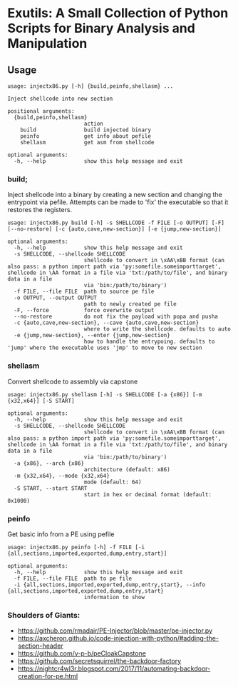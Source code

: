 # Exutils: A Small Collection of Python Scripts for Binary Analysis and Manipulation

## Usage

```
usage: injectx86.py [-h] {build,peinfo,shellasm} ...

Inject shellcode into new section

positional arguments:
  {build,peinfo,shellasm}
                        action
    build               build injected binary
    peinfo              get info about pefile
    shellasm            get asm from shellcode

optional arguments:
  -h, --help            show this help message and exit
```

### build;

Inject shellcode into a binary by creating a new section and changing the entrypoint via pefile. Attempts can be made to 'fix' the executable so that it restores the registers.

```
usage: injectx86.py build [-h] -s SHELLCODE -f FILE [-o OUTPUT] [-F] [--no-restore] [-c {auto,cave,new-section}] [-e {jump,new-section}]

optional arguments:
  -h, --help            show this help message and exit
  -s SHELLCODE, --shellcode SHELLCODE
                        shellcode to convert in \xAA\xBB format (can also pass: a python import path via 'py:somefile.someimporttarget', shellcode in \AA format in a file via 'txt:/path/to/file', and binary data in a file
                        via 'bin:/path/to/binary')
  -f FILE, --file FILE  path to source pe file
  -o OUTPUT, --output OUTPUT
                        path to newly created pe file
  -F, --force           force overwrite output
  --no-restore          do not fix the payload with popa and pusha
  -c {auto,cave,new-section}, --cave {auto,cave,new-section}
                        where to write the shellcode. defaults to auto
  -e {jump,new-section}, --enter {jump,new-section}
                        how to handle the entrypoing. defaults to 'jump' where the executable uses 'jmp' to move to new section

```

### shellasm

Convert shellcode to assembly via capstone

```
usage: injectx86.py shellasm [-h] -s SHELLCODE [-a {x86}] [-m {x32,x64}] [-S START]

optional arguments:
  -h, --help            show this help message and exit
  -s SHELLCODE, --shellcode SHELLCODE
                        shellcode to convert in \xAA\xBB format (can also pass: a python import path via 'py:somefile.someimporttarget', shellcode in \AA format in a file via 'txt:/path/to/file', and binary data in a file
                        via 'bin:/path/to/binary')
  -a {x86}, --arch {x86}
                        architecture (default: x86)
  -m {x32,x64}, --mode {x32,x64}
                        mode (default: 64)
  -S START, --start START
                        start in hex or decimal format (default: 0x1000)

```

### peinfo

Get basic info from a PE using pefile

```
usage: injectx86.py peinfo [-h] -f FILE [-i {all,sections,imported,exported,dump,entry,start}]

optional arguments:
  -h, --help            show this help message and exit
  -f FILE, --file FILE  path to pe file
  -i {all,sections,imported,exported,dump,entry,start}, --info {all,sections,imported,exported,dump,entry,start}
                        information to show

```

### Shoulders of Giants:

- https://github.com/rmadair/PE-Injector/blob/master/pe-injector.py
- https://axcheron.github.io/code-injection-with-python/#adding-the-section-header
- https://github.com/v-p-b/peCloakCapstone
- https://github.com/secretsquirrel/the-backdoor-factory
- https://nightcr4wl3r.blogspot.com/2017/11/automating-backdoor-creation-for-pe.html
